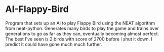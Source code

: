 # AI-Flappy-Bird

Program that sets up an AI to play Flappy Bird using the NEAT algorithm from neat-python. Generates many birds to play the game and trains over generations to go as far as they can, eventually becoming almost perfect. The best I've seen is 2 birds with score of 2700 before i shut it down. I predict it could have gone much much further.
